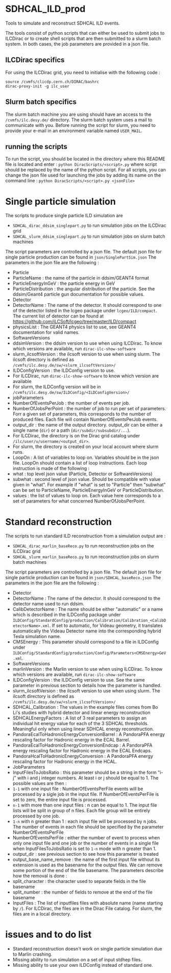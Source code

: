 # SDHCAL_ILD_prod
Tools to simulate and reconstruct SDHCAL ILD events. 

The tools consist of python scripts that can either be used to submit jobs to ILCDirac or to create shell scripts that are then submitted to a slurm batch system.
In both cases, the job parameters are provided in a json file. 

## ILCDirac specifics
For using the ILCDirac grid, you need to initialise with the following code :
```
source /cvmfs/clicdp.cern.ch/DIRAC/bashrc
dirac-proxy-init -g ilc_user
```
## Slurm batch specifics
The slurm batch machine you are using should have an access to the `/cvmfs/ilc.desy.de/` directory.
The slurm batch system uses a mail to communicate with you. Before running the script for slurm, you need to provide your e-mail in an environment variable named `USER_MAIL`.

## running the scripts
To run the script, you should be located in the directory where this README file is located and enter : `python DiracScripts/<script>.py` where script should be replaced by the name of the python script.
For all scripts, you can change the json file used for launching the jobs by adding its name on the command line : `python DiracScripts/<script>.py <jsonFile>` 

# Single particle simulation 
The scripts to produce single particle ILD simulation are 
* `SDHCAL_dirac_ddsim_singlepart.py` to run simulation jobs on the ILCDirac grid
* `SDHCAL_slurm_ddsim_singlepart.py` to run simulation jobs on slurm batch machines

The script parameters are controlled by a json file. The default json file for single particle production can be found in `json/SinglePartSim.json`
The parameters in the json file are the following :
* Particle
 * ParticleName : the name of the particle in ddsim/GEANT4 format
 * ParticleEnergyInGeV : the particle energy in GeV
 * ParticleDistribution : the angular distribution of the particle. See the ddsim/Geant4 particle gun documentation for possible values.
* Detector
 * DetectorName : The name of the detector. It should correspond to one of the detector listed in the lcgeo package under `lcgeo/ILD/compact`. The current list of detector can be found at https://github.com/iLCSoft/lcgeo/tree/master/ILD/compact
 * physicsList : The GEANT4 physics list to use, see GEANT4 documentation for valid names.
* SoftwareVersions
 * ddsimVersion : the ddsim version to use when using ILCDirac. To know which versions are available, run `dirac-ilc-show-software`
 * slurm\_ilcsoftVersion : the ilcsoft version to use when using slurm. The ilcsoft directory is defined as `/cvmfs/ilc.desy.de/sw/<slurm_ilcsoftVersion>/`
 * ILDConfigVersion : the ILDConfig version to use.
  * For ILCDirac, run `dirac-ilc-show-software` to know which version are available
  * For slurm, the ILDConfig version will be in `/cvmfs/ilc.desy.de/sw/ILDConfig/<ILDConfigVersion>/`
* jobParameters
 * NumberOfEventsPerJob : the number of events per job.
 * NumberOfJobsPerPoint : the number of job to run per set of parameters. Forr a given set of parameters, this corresponds to the number of produced files. Each file will contain NumberOfEventsPerJob events.
 * output\_dir : the name of the output directory. output\_dir can be either a single name (`dir`) or a path (`dir/subdir/subsubdir/...`).
  * For ILCDirac, the directory is on the Dirac grid catalog under `/ilc/user/u/username/<output_dir>`. 
  * For slurm, the directory is created on your local account where slurm runs.
 * LoopOn : A list of variables to loop on. Variables should be in the json file. LoopOn should contain a list of loop instructions. Each loop instruction is made of the following :
  * what : top level json value (Particle, Detector or SoftwareVersions)
  * subwhat : second level of json value. Should be compatible with value given in "what". For example if "what" is set to "Particle" then "subwhat" can be set to ParticleName, ParticleEnergyInGeV or ParticleDistribution.
  * values : the list of values to loop on. Each value here corresponds to a set of parameters for what concerned NumberOfJobsPerPoint.

# Standard reconstruction
The scripts to run standard ILD reconstruction from a simulation output are :
* `SDHCAL_dirac_marlin_baseReco.py` to run reconstruction jobs on the ILCDirac grid
* `SDHCAL_slurm_marlin_baseReco.py` to run reconstruction jobs on slurm batch machines

The script parameters are controlled by a json file. The default json file for single particle production can be found in `json/SDHCAL_baseReco.json`
The parameters in the json file are the following :
* Detector
 * DetectorName : The name of the detector. It should correspond to the detector name used to run ddsim.
 * CalibDetectorName : The name should be either "automatic" or a name which is described in the ILDConfig package under `ILDConfig/StandardConfig/production/Calibration/Calibration_<CalibDetectorName>.xml`. If set to automatic, for Videau geometry, it translates automatically the Videau Detector name into the corresponding hybrid Tesla simulation name.
 * CMSEnergy : This parameter should correspond to a file in ILDConfig under `ILDConfig/StandardConfig/production/Config/Parameters<CMSEnergy>GeV.xml`. 
* SoftwareVersions 
 * marlinVersion : the Marlin version to use when using ILCDirac. To know which versions are available, run `dirac-ilc-show-software`
 * ILDConfigVersion : the ILDConfig version to use. See the same parameter in previous section to details how the parameter is handled.
 * slurm\_ilcsoftVersion : the ilcsoft version to use when using slurm. The ilcsoft directory is defined as `/cvmfs/ilc.desy.de/sw/<slurm_ilcsoftVersion>/`
* SDHCAL_Calibration : The values in the example files comes from Bo Li's studies with hybrid detector and linear energy reconstruction
 * SDHCALEnergyFactors : A list of 3 real parameters to assign an individual hit energy value for each of the 3 SDHCAL thresholds. Meaningful only when using linear SDHCAL energy reconstruction.
 * PandoraEcalToHadronicEnergyConversionBarrel : A PandoraPFA energy rescaling factor for Hadronic energy in the ECAL Barrel.
 * PandoraEcalToHadronicEnergyConversionEndcap : A PandoraPFA energy rescaling factor for Hadronic energy in the ECAL Endcaps.
 * PandoraHcalToHadronicEnergyConversion : A PandoraPFA energy rescaling factor for Hadronic energy in the HCAL.
* JobParameters
 * InputFilesToJobsRatio : this parameter should be a string in the form "i-j" with i and j integer numbers. At least i or j should be equal to 1. The possible values are then :
  * `1-1` with one input file : NumberOfEventsPerFile events will be processed by a sigle job in the input file. If NumberOfEventsPerFile is set to zero, the entire input file is processed.
  * `n-1` with more than one input files : n can be equal to 1. The input file lists will be split in group of n files. Each file group will be entirely processed by one job.
  * `1-n` with n greater than 1 : each input file will be processed by n jobs. The number of events in each file should be specified by the parameter NumberOfEventsPerFile
 * NumberOfEventsPerFile : either the number of event to process when only one input file and one job or the number of events in a single file when InputFilesToJobsRatio is set to `1-n` mode with n greater than 1.
 * output\_dir : see previous section to see how this parameter is treated
 * output\_base\_name\_remove : the name of the first input file without its extension is used as the basename for the output files. We can remove some portion of the end of the file basename. The parameters describe how the removal is done :
  * split\_character : the character used to separate fields in the file basename
  * split\_number : the number of fields to remove at the end of the file basename
 * InputFiles : The list of inputfiles files with absolute name (name starting by `/`). For ILCDirac, the files are in the Dirac File catalog. For slurm, the files are in a local directory.
 
# issues and to do list
* Standard reconstruction doesn't work on single particle simulation due to Marlin crashing.
* Missing ability to run simulation on a set of input stdhep files.
* Missing ability to use your own ILDConfig instead of standard one.


